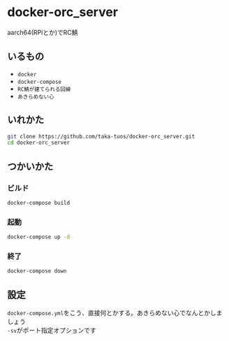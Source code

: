 # docker-orc_server

aarch64(RPiとか)でRC鯖

## いるもの

- `docker`
- `docker-compose`
- `RC鯖が建てられる回線`
- `あきらめない心`

## いれかた

```sh
git clone https://github.com/taka-tuos/docker-orc_server.git
cd docker-orc_server
```

## つかいかた

### ビルド

```sh
docker-compose build
```

### 起動

```sh
docker-compose up -d
```

### 終了

```sh
docker-compose down
```

## 設定

`docker-compose.yml`をこう、直接何とかする。あきらめない心でなんとかしましょう  
`-sv`がポート指定オプションです


